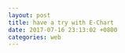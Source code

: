 ```yaml
---
layout: post
title: have a try with E-Chart
date: 2017-07-16 23:13:02 +0800
categories: web
---
```



<div id="main" style="width: 100%;height: 60%;"></div>
<script type="text/javascript">
        // 基于准备好的dom，初始化echarts实例
        var myChart = echarts.init(document.getElementById('main'));
        
       
var refresh=window.setInterval(function(){
  // call your function here
	//location.reload();
	$.getJSON('https://dev.genghuiluo.cn/feed/weibo/realtimehot.json', function(data){


		var xdata = [];
		var ydata = [];

		$.each( data, function( key, val ) {
			xdata.push(val.key_text);	
			ydata.push(val.point);	
        });

  	        var option = {
            title: {
                text: '微博实时 top10 关键字(最近一周)'
            },
            tooltip: {},
            legend: {
                data:['热度']
            },
            xAxis: {
                data: xdata
            },
            yAxis: {},
            series: [{
                name: '热度',
                type: 'bar',
                data: ydata
            }]
        };
  
	myChart.setOption(option);

	})	
},3000);        


</script>
